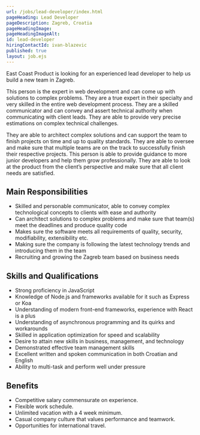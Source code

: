 ```yaml
---
url: /jobs/lead-developer/index.html
pageHeading: Lead Developer
pageDescription: Zagreb, Croatia
pageHeadingImage:
pageHeadingImageAlt:
id: lead-developer
hiringContactId: ivan-blazevic
published: true
layout: job.ejs
---
```


<p>East Coast Product is looking for an experienced lead developer to help us build a new team in Zagreb.</p>

<p>This person is the expert in web development and can come up with solutions to complex problems. They are a true expert in their specialty and very skilled in the entire web development process. They are a skilled communicator and can convey and assert technical authority when communicating with client leads. They are able to provide very precise estimations on complex technical challenges.</p>

<p>They are able to architect complex solutions and can support the team to finish projects on time and up to quality standards. They are able to oversee and make sure that multiple teams are on the track to successfully finish their respective projects. This person is able to provide guidance to more junior developers and help them grow professionally. They are able to look at the product from the client’s perspective and make sure that all client needs are satisfied.</p>

<h2 class="text-heading-two">Main Responsibilities</h2>

<ul>
  <li>Skilled and personable communicator, able to convey complex technological concepts to clients with ease and authority</li>
  <li>Can architect solutions to complex problems and make sure that team(s) meet the deadlines and produce quality code</li>
  <li>Makes sure the software meets all requirements of quality, security, modifiability, extensibility etc.</li>
  <li>Making sure the company is following the latest technology trends and introducing them in the team</li>
  <li>Recruiting and growing the Zagreb team based on business needs</li>
</ul>

<h2 class="text-heading-two">Skills and Qualifications</h2>

<ul>
  <li>Strong proficiency in JavaScript</li>
  <li>Knowledge of Node.js and frameworks available for it such as Express or Koa</li>
  <li>Understanding of modern front-end frameworks, experience with React is a plus</li>
  <li>Understanding of asynchronous programming and its quirks and workarounds</li>
  <li>Skilled in application optimization for speed and scalability</li>
  <li>Desire to attain new skills in business, management, and technology</li>
  <li>Demonstrated effective team management skills</li>
  <li>Excellent written and spoken communication in both Croatian and English</li>
  <li>Ability to multi-task and perform well under pressure</li>
</ul>

<h2 class="text-heading-two">Benefits</h2>

<ul>
  <li>Competitive salary commensurate on experience.</li>
  <li>Flexible work schedule.</li>
  <li>Unlimited vacation with a 4 week minimum.</li>
  <li>Casual company culture that values performance and teamwork.</li>
  <li>Opportunities for international travel.</li>
</ul>
